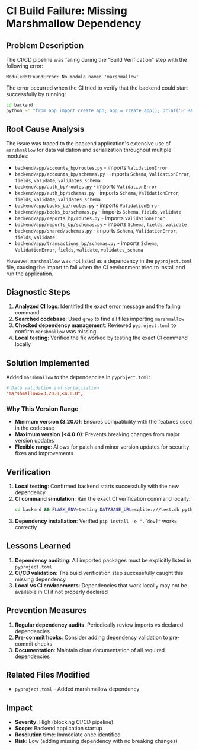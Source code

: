 # CI Build Failure: Missing Marshmallow Dependency

## Problem Description

The CI/CD pipeline was failing during the "Build Verification" step with the following error:

```
ModuleNotFoundError: No module named 'marshmallow'
```

The error occurred when the CI tried to verify that the backend could start successfully by running:

```bash
cd backend
python -c "from app import create_app; app = create_app(); print('✅ Backend can start successfully')"
```

## Root Cause Analysis

The issue was traced to the backend application's extensive use of `marshmallow` for data validation and serialization throughout multiple modules:

- `backend/app/accounts_bp/routes.py` - imports `ValidationError`
- `backend/app/accounts_bp/schemas.py` - imports `Schema`, `ValidationError`, `fields`, `validate`, `validates_schema`
- `backend/app/auth_bp/routes.py` - imports `ValidationError`
- `backend/app/auth_bp/schemas.py` - imports `Schema`, `ValidationError`, `fields`, `validate`, `validates_schema`
- `backend/app/books_bp/routes.py` - imports `ValidationError`
- `backend/app/books_bp/schemas.py` - imports `Schema`, `fields`, `validate`
- `backend/app/reports_bp/routes.py` - imports `ValidationError`
- `backend/app/reports_bp/schemas.py` - imports `Schema`, `fields`, `validate`
- `backend/app/shared/schemas.py` - imports `Schema`, `ValidationError`, `fields`, `validate`
- `backend/app/transactions_bp/schemas.py` - imports `Schema`, `ValidationError`, `fields`, `validate`, `validates_schema`

However, `marshmallow` was not listed as a dependency in the `pyproject.toml` file, causing the import to fail when the CI environment tried to install and run the application.

## Diagnostic Steps

1. **Analyzed CI logs**: Identified the exact error message and the failing command
2. **Searched codebase**: Used `grep` to find all files importing `marshmallow`
3. **Checked dependency management**: Reviewed `pyproject.toml` to confirm `marshmallow` was missing
4. **Local testing**: Verified the fix worked by testing the exact CI command locally

## Solution Implemented

Added `marshmallow` to the dependencies in `pyproject.toml`:

```toml
# Data validation and serialization
"marshmallow>=3.20.0,<4.0.0",
```

### Why This Version Range

- **Minimum version (3.20.0)**: Ensures compatibility with the features used in the codebase
- **Maximum version (<4.0.0)**: Prevents breaking changes from major version updates
- **Flexible range**: Allows for patch and minor version updates for security fixes and improvements

## Verification

1. **Local testing**: Confirmed backend starts successfully with the new dependency
2. **CI command simulation**: Ran the exact CI verification command locally:
   ```bash
   cd backend && FLASK_ENV=testing DATABASE_URL=sqlite:///test.db python -c "from app import create_app; app = create_app(); print('✅ Backend can start successfully')"
   ```
3. **Dependency installation**: Verified `pip install -e ".[dev]"` works correctly

## Lessons Learned

1. **Dependency auditing**: All imported packages must be explicitly listed in `pyproject.toml`
2. **CI/CD validation**: The build verification step successfully caught this missing dependency
3. **Local vs CI environments**: Dependencies that work locally may not be available in CI if not properly declared

## Prevention Measures

1. **Regular dependency audits**: Periodically review imports vs declared dependencies
2. **Pre-commit hooks**: Consider adding dependency validation to pre-commit checks
3. **Documentation**: Maintain clear documentation of all required dependencies

## Related Files Modified

- `pyproject.toml` - Added marshmallow dependency

## Impact

- **Severity**: High (blocking CI/CD pipeline)
- **Scope**: Backend application startup
- **Resolution time**: Immediate once identified
- **Risk**: Low (adding missing dependency with no breaking changes) 